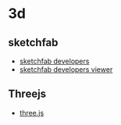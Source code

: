 
# 3d

## sketchfab

* [sketchfab developers](https://sketchfab.com/developers)
* [sketchfab developers viewer](https://sketchfab.com/developers/viewer)

## Threejs

* [three.js](https://threejs.org/)
